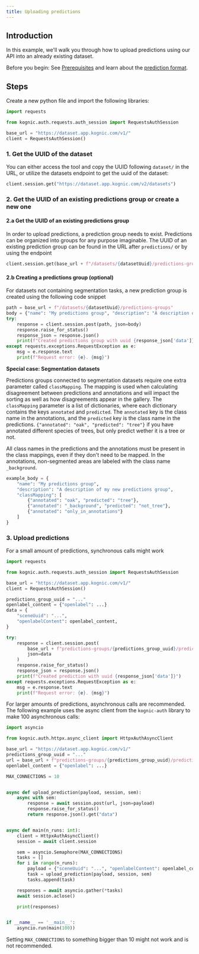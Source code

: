 ```yaml
---
title: Uploading predictions
---
```


## Introduction

In this example, we'll walk you through how to upload predictions using our API into an already existing dataset.

Before you begin: See [Prerequisites](./introduction#prerequisites) and learn about
the [prediction format](./prediction-format).

## Steps

Create a new python file and import the following libraries:

```python
import requests

from kognic.auth.requests.auth_session import RequestsAuthSession

base_url = "https://dataset.app.kognic.com/v1/"
client = RequestsAuthSession()
```


### 1. Get the UUID of the dataset

You can either access the tool and copy the UUID following `dataset/` in the URL, or utilize the datasets endpoint to
get the uuid of the dataset:

```python
client.session.get("https://dataset.app.kognic.com/v2/datasets")
```

### 2. Get the UUID of an existing predictions group or create a new one
#### 2.a Get the UUID of an existing predictions group
In order to upload predictions, a prediction group needs to exist. Predictions can be organized into groups for any
purpose imaginable. The UUID of an existing prediction group can be found in the URL after `predictions/` or by using
the endpoint

```python
client.session.get(base_url + f"/datasets/{datasetUuid}/predictions-groups")
```

#### 2.b Creating a predictions group (optional)
For datasets not containing segmentation tasks, a new prediction group is created using the following code snippet

```python
path = base_url + f"/datasets/{datasetUuid}/predictions-groups"
body = {"name": "My predictions group", "description": "A description of my new predictions group"}
try:
    response = client.session.post(path, json=body)
    response.raise_for_status()
    response_json = response.json()
    print(f"Created predictions group with uuid {response_json['data']}")
except requests.exceptions.RequestException as e:
    msg = e.response.text
    print(f"Request error: {e}. {msg}")
```

**Special case: Segmentation datasets**

Predictions groups connected to segmentation datasets require one extra parameter called `classMapping`. The mapping is used when 
calculating disagreement between predictions and annotations and will impact the sorting as well as how disagreements appear in the gallery. 
The `classMapping` parameter is a list of dictionaries, where each dictionary contains the keys `annotated` and `predicted`. The `annotated` 
key is the class name in the annotations, and the `predicted` key is the class name in the predictions.
`{"annotated": "oak", "predicted": "tree"}` if you have annotated different species of trees, but only predict wether it is a tree or not.

All class names in the predictions and the annotations must be present in the class mappings, even if they don't need to be mapped. In the 
annotations, non-segmented areas are labeled with the class name `_background`.

```python
example_body = {
    "name": "My predictions group",
    "description": "A description of my new predictions group",
    "classMapping": [
        {"annotated": "oak", "predicted": "tree"},
        {"annotated": "_background", "predicted": "not_tree"},
        {"annotated": "only_in_annotations"}
    ]
}
```

### 3. Upload predictions

For a small amount of predictions, synchronous calls might work

```python
import requests

from kognic.auth.requests.auth_session import RequestsAuthSession

base_url = "https://dataset.app.kognic.com/v1/"
client = RequestsAuthSession()

predictions_group_uuid = "..."
openlabel_content = {"openlabel": ...}
data = {
    "sceneUuid": "...",
    "openlabelContent": openlabel_content,
}

try:
    response = client.session.post(
        base_url + f"predictions-groups/{predictions_group_uuid}/predictions",
        json=data
    )
    response.raise_for_status()
    response_json = response.json()
    print(f"Created prediction with uuid {response_json['data']}")
except requests.exceptions.RequestException as e:
    msg = e.response.text
    print(f"Request error: {e}. {msg}")
```

For larger amounts of predictions, asynchronous calls are recommended. The following example uses the async client from
the `kognic-auth` library to make 100 asynchronous calls:

```python
import asyncio

from kognic.auth.httpx.async_client import HttpxAuthAsyncClient

base_url = "https://dataset.app.kognic.com/v1/"
predictions_group_uuid = "..."
url = base_url + f"predictions-groups/{predictions_group_uuid}/predictions"
openlabel_content = {"openlabel": ...}

MAX_CONNECTIONS = 10


async def upload_prediction(payload, session, sem):
    async with sem:
        response = await session.post(url, json=payload)
        response.raise_for_status()
        return response.json().get("data")


async def main(n_runs: int):
    client = HttpxAuthAsyncClient()
    session = await client.session

    sem = asyncio.Semaphore(MAX_CONNECTIONS)
    tasks = []
    for i in range(n_runs):
        payload = {"sceneUuid": "...", "openlabelContent": openlabel_content}
        task = upload_prediction(payload, session, sem)
        tasks.append(task)

    responses = await asyncio.gather(*tasks)
    await session.aclose()

    print(responses)


if __name__ == '__main__':
    asyncio.run(main(100))
```

Setting `MAX_CONNECTIONS` to something bigger than 10 might not work and is not recommended.